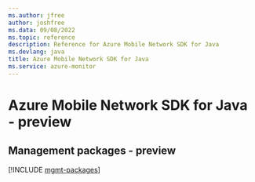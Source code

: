 ```yaml
---
ms.author: jfree
author: joshfree
ms.data: 09/08/2022
ms.topic: reference
description: Reference for Azure Mobile Network SDK for Java
ms.devlang: java
title: Azure Mobile Network SDK for Java
ms.service: azure-monitor
---
```

# Azure Mobile Network SDK for Java - preview

## Management packages - preview
[!INCLUDE [mgmt-packages](mobile-network-mgmt-index.md)]